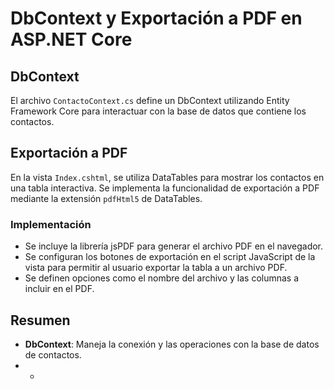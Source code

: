 # DbContext y Exportación a PDF en ASP.NET Core

## DbContext

El archivo `ContactoContext.cs` define un DbContext utilizando Entity Framework Core para interactuar con la base de datos que contiene los contactos.

## Exportación a PDF

En la vista `Index.cshtml`, se utiliza DataTables para mostrar los contactos en una tabla interactiva. Se implementa la funcionalidad de exportación a PDF mediante la extensión `pdfHtml5` de DataTables.

### Implementación

- Se incluye la librería jsPDF para generar el archivo PDF en el navegador.
- Se configuran los botones de exportación en el script JavaScript de la vista para permitir al usuario exportar la tabla a un archivo PDF.
- Se definen opciones como el nombre del archivo y las columnas a incluir en el PDF.

## Resumen

- **DbContext**: Maneja la conexión y las operaciones con la base de datos de contactos.
- *
